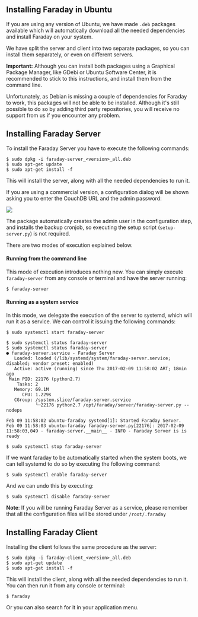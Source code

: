 ## Installing Faraday in Ubuntu

If you are using any version of Ubuntu, we have made `.deb` packages available which will automatically download all the needed dependencies and install Faraday on your system.

We have split the server and client into two separate packages, so you can install them separately, or even on different servers.

**Important:** Although you can install both packages using a Graphical Package Manager, like GDebi or Ubuntu Software Center, it is recommended to stick to this instructions, and install them from the command line.

Unfortunately, as Debian is missing a couple of dependencies for Faraday to work, this packages will not be able to be installed. Although it's still possible to do so by adding third party repositories, you will receive no support from us if you encounter any problem.

## Installing Faraday Server

To install the Faraday Server you have to execute the following commands:

    $ sudo dpkg -i faraday-server_<version>_all.deb
    $ sudo apt-get update
    $ sudo apt-get install -f

This will install the server, along with all the needed dependencies to run it.

If you are using a commercial version, a configuration dialog will be shown asking you to enter the CouchDB URL and the admin password:

![](https://raw.githubusercontent.com/wiki/infobyte/faraday/images/apt-configure-couch.png.png)

The package automatically creates the admin user in the configuration step, and installs the backup cronjob, so executing the setup script (`setup-server.py`) is not required.

There are two modes of execution explained below.

#### Running from the command line

This mode of execution introduces nothing new. You can simply execute `faraday-server` from any console or terminal and have the server running:

    $ faraday-server

#### Running as a system service

In this mode, we delegate the execution of the server to systemd, which will run it as a service. We can control it issuing the following commands:

    $ sudo systemctl start faraday-server

```
$ sudo systemctl status faraday-server
$ sudo systemctl status faraday-server
● faraday-server.service - Faraday Server
   Loaded: loaded (/lib/systemd/system/faraday-server.service; disabled; vendor preset: enabled)
   Active: active (running) since Thu 2017-02-09 11:58:02 ART; 18min ago
 Main PID: 22176 (python2.7)
    Tasks: 2
   Memory: 69.1M
      CPU: 1.229s
   CGroup: /system.slice/faraday-server.service
           └─22176 python2.7 /opt/faraday/server/faraday-server.py --nodeps

Feb 09 11:58:02 ubuntu-faraday systemd[1]: Started Faraday Server.
Feb 09 11:58:03 ubuntu-faraday faraday-server.py[22176]: 2017-02-09 11:58:03,049 - faraday-server.__main__ - INFO - Faraday Server is is ready
```

    $ sudo systemctl stop faraday-server

If we want faraday to be automatically started when the system boots, we can tell systemd to do so by executing the following command:

    $ sudo systemctl enable faraday-server

And we can undo this by executing:

    $ sudo systemctl disable faraday-server

**Note**: If you will be running Faraday Server as a service, please remember that all the configuration files will be stored under `/root/.faraday`

## Installing Faraday Client

Installing the client follows the same procedure as the server:

    $ sudo dpkg -i faraday-client_<version>_all.deb
    $ sudo apt-get update
    $ sudo apt-get install -f

This will install the client, along with all the needed dependencies to run it. You can then run it from any console or terminal:

    $ faraday

Or you can also search for it in your application menu.